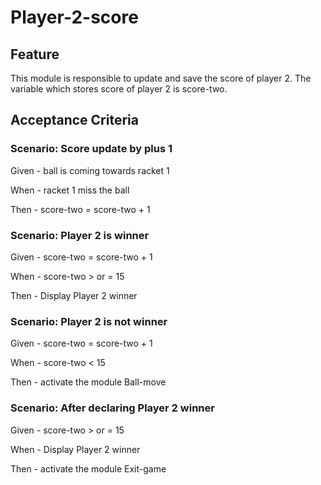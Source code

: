# Player-2-score

## Feature

This module is responsible to update and save the score of player 2.
The variable which stores score of player 2 is score-two.

## Acceptance Criteria

### Scenario: Score update by plus 1

  Given - ball is coming towards racket 1

  When - racket 1 miss the ball

  Then - score-two = score-two + 1

### Scenario: Player 2 is winner

  Given - score-two = score-two + 1

  When - score-two > or = 15

  Then - Display Player 2 winner
  
### Scenario: Player 2 is not winner

  Given - score-two = score-two + 1

  When - score-two < 15

  Then - activate the module Ball-move
  
### Scenario: After declaring Player 2 winner

  Given - score-two > or = 15

  When - Display Player 2 winner

  Then - activate the module Exit-game
